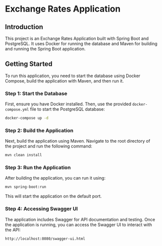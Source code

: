 # Exchange Rates Application

## Introduction

This project is an Exchange Rates Application built with Spring Boot and PostgreSQL. It uses Docker for running the
database and Maven for building and running the Spring Boot application.

## Getting Started

To run this application, you need to start the database using Docker Compose, build the application with Maven, and then
run it.

### Step 1: Start the Database

First, ensure you have Docker installed. Then, use the provided `docker-compose.yml` file to start the PostgreSQL
database:

```bash
docker-compose up -d
```

### Step 2: Build the Application

Next, build the application using Maven. Navigate to the root directory of the project and run the following command:

```bash
mvn clean install
```

### Step 3: Run the Application

After building the application, you can run it using:

```bash
mvn spring-boot:run
```

This will start the application on the default port.

### Step 4: Accessing Swagger UI

The application includes Swagger for API documentation and testing. Once the application is running, you can access the
Swagger UI to interact with the API:

```url
http://localhost:8080/swagger-ui.html
```
